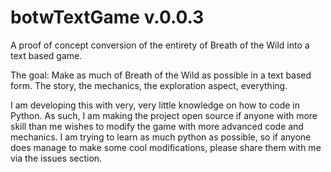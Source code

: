# botwTextGame v.0.0.3
A proof of concept conversion of the entirety of Breath of the Wild into a text based game.

The goal: Make as much of Breath of the Wild as possible in a text based form. The story, the mechanics, the exploration aspect, everything.

I am developing this with very, very little knowledge on how to code in Python.
As such, I am making the project open source if anyone with more skill than me wishes to modify the game with more advanced code and mechanics.
I am trying to learn as much python as possible, so if anyone does manage to make some cool modifications, please share them with me via the issues section.

